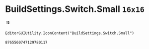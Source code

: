 # BuildSettings.Switch.Small `16x16`
<img src="/img/BuildSettings.Switch.Small.png" width=16 height=16>

``` CSharp
EditorGUIUtility.IconContent("BuildSettings.Switch.Small")
```
```
8765560747129780117
```
